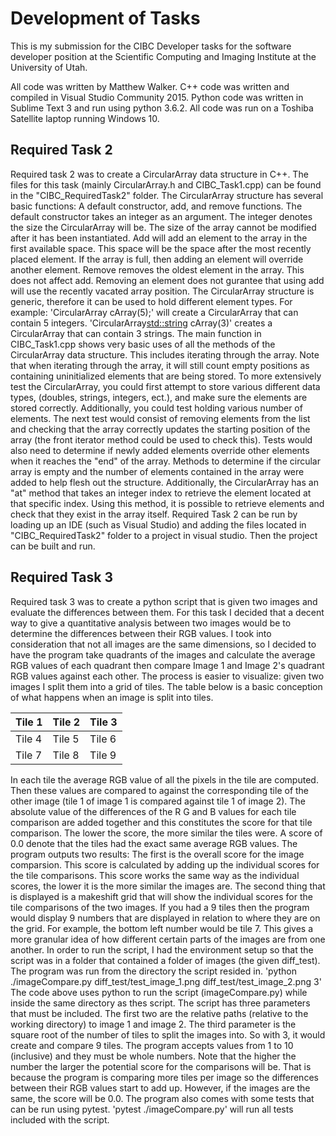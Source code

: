 # Development of Tasks
This is my submission for the CIBC Developer tasks for the software developer position at the Scientific Computing and Imaging Institute at the University of Utah.

All code was written by Matthew Walker. C++ code was written and compiled in Visual Studio Community 2015. Python code was written in Sublime Text 3 and run using python 3.6.2. All code was run on a Toshiba Satellite laptop running Windows 10.

## Required Task 2
Required task 2 was to create a CircularArray data structure in C++. The files for this task (mainly CircularArray.h and CIBC_Task1.cpp) can be found in the "CIBC_RequiredTask2" folder.
The CircularArray structure has several basic functions: A default constructor, add, and remove functions. The default constructor takes an integer as an argument. The integer denotes the size the CircularArray will be. The size of the array cannot be modified after it has been instantiated. Add will add an element to the array in the first available space. This space will be the space after the most recently placed element. If the array is full, then adding an element will override another element. Remove removes the oldest element in the array. This does not affect add. Removing an element does not gurantee that using add will use the recently vacated array position.
The CircularArray structure is generic, therefore it can be used to hold different element types. For example: 'CircularArray<int> cArray(5);' will create a CircularArray that can contain 5 integers. 'CircularArray<std::string> cArray(3)' creates a CircularArray that can contain 3 strings.
The main function in CIBC_Task1.cpp shows very basic uses of all the methods of the CircularArray data structure. This includes iterating through the array. Note that when iterating through the array, it will still count empty positions as containing uninitialized elements that are being stored.
To more extensively test the CircularArray, you could first attempt to store various different data types, (doubles, strings, integers, ect.), and make sure the elements are stored correctly. Additionally, you could test holding various number of elements. The next test would consist of removing elements from the list and checking that the array correctly updates the starting position of the array (the front iterator method could be used to check this). Tests would also need to determine if newly added elements override other elements when it reaches the "end" of the array. Methods to determine if the circular array is empty and the number of elements contained in the array were added to help flesh out the structure. Additionally, the CircularArray has an "at" method that takes an integer index to retrieve the element located at that specific index. Using this method, it is possible to retrieve elements and check that they exist in the array itself.
Required Task 2 can be run by loading up an IDE (such as Visual Studio) and adding the files located in "CIBC_RequiredTask2" folder to a project in visual studio. Then the project can be built and run.

## Required Task 3
Required task 3 was to create a python script that is given two images and evaluate the differences between them. For this task I decided that a decent way to give a quantitative analysis between two images would be to determine the differences between their RGB values. I took into consideration that not all images are the same dimensions, so I decided to have the program take quadrants of the images and calculate the average RGB values of each quadrant then compare Image 1 and Image 2's quadrant RGB values against each other.
The process is easier to visualize: given two images I split them into a grid of tiles. The table below is a basic conception of what happens when an image is split into tiles.

Tile 1 | Tile 2 | Tile 3
------ | ------ | ------
Tile 4 | Tile 5 | Tile 6
Tile 7 | Tile 8 | Tile 9

In each tile the average RGB value of all the pixels in the tile are computed. Then these values are compared to against the corresponding tile of the other image (tile 1 of image 1 is compared against tile 1 of image 2). The absolute value of the differences of the R G and B values for each tile comparison are added together and this constitutes the score for that tile comparison. The lower the score, the more similar the tiles were. A score of 0.0 denote that the tiles had the exact same average RGB values.
The program outputs two results: The first is the overall score for the image comparsion. This score is calculated by adding up the individual scores for the tile comparisons. This score works the same way as the individual scores, the lower it is the more similar the images are. The second thing that is displayed is a makeshift grid that will show the individual scores for the tile comparisons of the two images. If you had a 9 tiles then the program would display 9 numbers that are displayed in relation to where they are on the grid. For example, the bottom left number would be tile 7. This gives a more granular idea of how different certain parts of the images are from one another.
In order to run the script, I had the environment setup so that the script was in a folder that contained a folder of images (the given diff_test). The program was run from the directory the script resided in.
'python ./imageCompare.py diff_test/test_image_1.png diff_test/test_image_2.png 3'
The code above uses python to run the script (imageCompare.py) while inside the same directory as thes script. The script has three parameters that must be included. The first two are the relative paths (relative to the working directory) to image 1 and image 2. The third parameter is the square root of the number of tiles to split the images into. So with 3, it would create and compare 9 tiles. The program accepts values from 1 to 10 (inclusive) and they must be whole numbers. Note that the higher the number the larger the potential score for the comparisons will be. That is because the program is comparing more tiles per image so the differences between their RGB values start to add up. However, if the images are the same, the score will be 0.0.
The program also comes with some tests that can be run using pytest.
'pytest ./imageCompare.py' will run all tests included with the script.